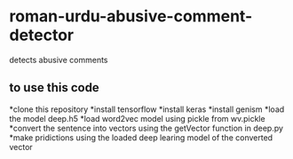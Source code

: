 # roman-urdu-abusive-comment-detector
detects abusive comments
## to use this code
*clone this repository
*install tensorflow
*install keras
*install genism
*load the model deep.h5
*load word2vec model using pickle from wv.pickle
*convert the sentence into vectors using the getVector function in deep.py
*make pridictions using the loaded deep learing model of the converted vector
